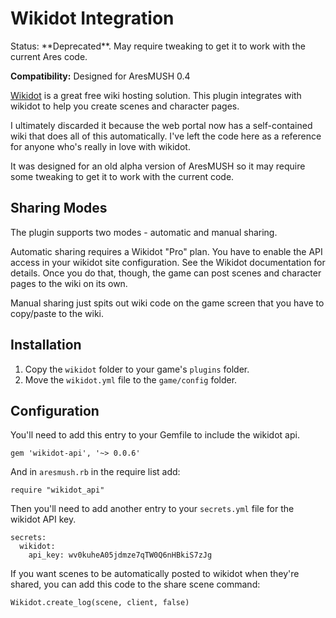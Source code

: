 # Wikidot Integration

<div class="alert alert-warning">Status: **Deprecated**.  May require tweaking to get it to work with the current Ares code.</div>

**Compatibility:** Designed for AresMUSH 0.4

[Wikidot](http://www.wikidot.com/) is a great free wiki hosting solution.  This plugin integrates with wikidot to help you create scenes and character pages.

I ultimately discarded it because the web portal now has a self-contained wiki that does all of this automatically.  I've left the code here as a reference for anyone who's really in love with wikidot.  

It was designed for an old alpha version of AresMUSH so it may require some tweaking to get it to work with the current code.

## Sharing Modes

The plugin supports two modes - automatic and manual sharing.

Automatic sharing requires a Wikidot "Pro" plan.  You have to enable the API access in your wikidot site configuration.  See the Wikidot documentation for details.  Once you do that, though, the game can post scenes and character pages to the wiki on its own.

Manual sharing just spits out wiki code on the game screen that you have to copy/paste to the wiki.

## Installation

1. Copy the `wikidot` folder to your game's `plugins` folder.
2. Move the `wikidot.yml` file to the `game/config` folder.

## Configuration

You'll need to add this entry to your Gemfile to include the wikidot api.

    gem 'wikidot-api', '~> 0.0.6'

And in `aresmush.rb` in the require list add:

    require "wikidot_api"

Then you'll need to add another entry to your `secrets.yml` file for the wikidot API key.

    secrets:
      wikidot:
        api_key: wv0kuheA05jdmze7qTW0Q6nHBkiS7zJg

If you want scenes to be automatically posted to wikidot when they're shared, you can add this code to the share scene command:

    Wikidot.create_log(scene, client, false)
